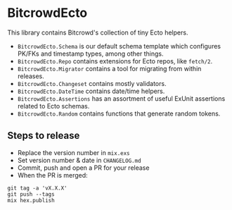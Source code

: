 <!-- SPDX-License-Identifier: Apache-2.0 -->

# BitcrowdEcto

<!-- MDOC -->

This library contains Bitcrowd's collection of tiny Ecto helpers.

* `BitcrowdEcto.Schema` is our default schema template which configures PK/FKs and timestamp types, among other things.
* `BitcrowdEcto.Repo` contains extensions for Ecto repos, like `fetch/2`.
* `BitcrowdEcto.Migrator` contains a tool for migrating from within releases.
* `BitcrowdEcto.Changeset` contains mostly validators.
* `BitcrowdEcto.DateTime` contains date/time helpers.
* `BitcrowdEcto.Assertions` has an assortment of useful ExUnit assertions related to Ecto schemas.
* `BitcrowdEcto.Random` contains functions that generate random tokens.

## Steps to release

* Replace the version number in `mix.exs`
* Set version number & date in `CHANGELOG.md`
* Commit, push and open a PR for your release
* When the PR is merged:

```
git tag -a 'vX.X.X'
git push --tags
mix hex.publish
```

<!-- MDOC -->
